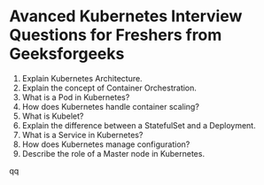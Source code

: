 # Avanced Kubernetes Interview Questions for Freshers from Geeksforgeeks

1. Explain Kubernetes Architecture.
2. Explain the concept of Container Orchestration.
3. What is a Pod in Kubernetes?
4. How does Kubernetes handle container scaling?
5. What is Kubelet?
7. Explain the difference between a StatefulSet and a Deployment.
8. What is a Service in Kubernetes?
9. How does Kubernetes manage configuration?
10. Describe the role of a Master node in Kubernetes.


qq